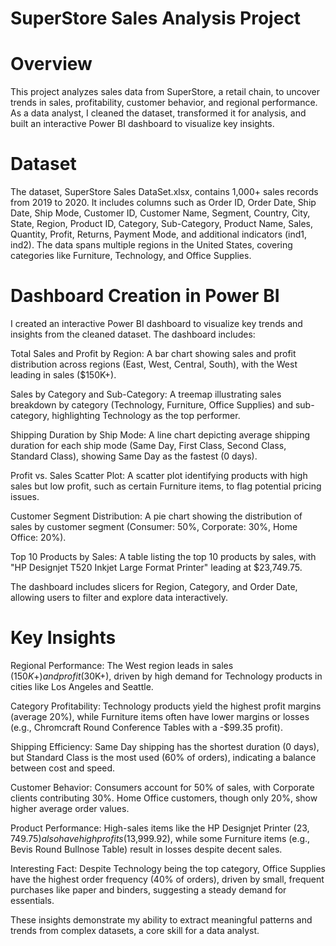 # SuperStore Sales Analysis Project

# Overview

This project analyzes sales data from SuperStore, a retail chain, to uncover trends in sales, profitability, customer behavior, and regional performance. As a data analyst, I cleaned the dataset, transformed it for analysis, and built an interactive Power BI dashboard to visualize key insights.

# Dataset

The dataset, SuperStore Sales DataSet.xlsx, contains 1,000+ sales records from 2019 to 2020. It includes columns such as Order ID, Order Date, Ship Date, Ship Mode, Customer ID, Customer Name, Segment, Country, City, State, Region, Product ID, Category, Sub-Category, Product Name, Sales, Quantity, Profit, Returns, Payment Mode, and additional indicators (ind1, ind2). The data spans multiple regions in the United States, covering categories like Furniture, Technology, and Office Supplies.


# Dashboard Creation in Power BI

I created an interactive Power BI dashboard to visualize key trends and insights from the cleaned dataset. The dashboard includes:

Total Sales and Profit by Region: A bar chart showing sales and profit distribution across regions (East, West, Central, South), with the West leading in sales ($150K+).

Sales by Category and Sub-Category: A treemap illustrating sales breakdown by category (Technology, Furniture, Office Supplies) and sub-category, highlighting Technology as the top performer.

Shipping Duration by Ship Mode: A line chart depicting average shipping duration for each ship mode (Same Day, First Class, Second Class, Standard Class), showing Same Day as the fastest (0 days).

Profit vs. Sales Scatter Plot: A scatter plot identifying products with high sales but low profit, such as certain Furniture items, to flag potential pricing issues.

Customer Segment Distribution: A pie chart showing the distribution of sales by customer segment (Consumer: 50%, Corporate: 30%, Home Office: 20%).

Top 10 Products by Sales: A table listing the top 10 products by sales, with "HP Designjet T520 Inkjet Large Format Printer" leading at $23,749.75.

The dashboard includes slicers for Region, Category, and Order Date, allowing users to filter and explore data interactively.

# Key Insights

Regional Performance: The West region leads in sales ($150K+) and profit ($30K+), driven by high demand for Technology products in cities like Los Angeles and Seattle.

Category Profitability: Technology products yield the highest profit margins (average 20%), while Furniture items often have lower margins or losses (e.g., Chromcraft Round Conference Tables with a -$99.35 profit).

Shipping Efficiency: Same Day shipping has the shortest duration (0 days), but Standard Class is the most used (60% of orders), indicating a balance between cost and speed.

Customer Behavior: Consumers account for 50% of sales, with Corporate clients contributing 30%. Home Office customers, though only 20%, show higher average order values.

Product Performance: High-sales items like the HP Designjet Printer ($23,749.75) also have high profits ($13,999.92), while some Furniture items (e.g., Bevis Round Bullnose Table) result in losses despite decent sales.

Interesting Fact: Despite Technology being the top category, Office Supplies have the highest order frequency (40% of orders), driven by small, frequent purchases like paper and binders, suggesting a steady demand for essentials.

These insights demonstrate my ability to extract meaningful patterns and trends from complex datasets, a core skill for a data analyst.
